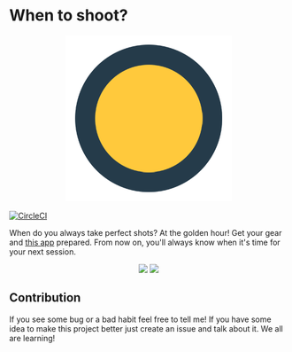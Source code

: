 # When to shoot?

<p align="center">
<img src="https://raw.githubusercontent.com/franpog859/when-to-shoot/master/assets/logo300.png">
</p>

[![CircleCI](https://circleci.com/gh/franpog859/when-to-shoot.svg?style=shield)](https://circleci.com/gh/franpog859/when-to-shoot)

When do you always take perfect shots? At the golden hour! Get your gear and [this app](https://franpog859.github.io/when-to-shoot/) prepared. From now on, you'll always know when it's time for your next session.

<p align="center">
  <tr>
    <th scope="col"><img src="https://raw.githubusercontent.com/franpog859/when-to-shoot/master/assets/animate1.gif"></th>
    <th scope="col"><img src="https://raw.githubusercontent.com/franpog859/when-to-shoot/master/assets/animate2.gif"></th>
  </tr>
</p>

## Contribution

If you see some bug or a bad habit feel free to tell me! If you have some idea to make this project better just create an issue and talk about it. We all are learning!
